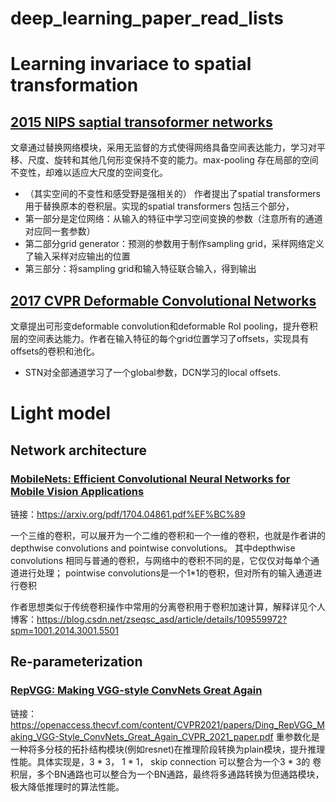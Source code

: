 # deep_learning_paper_read_lists

# Learning invariace to spatial transformation
## [2015 NIPS saptial transoformer networks](https://proceedings.neurips.cc/paper/2015/file/33ceb07bf4eeb3da587e268d663aba1a-Paper.pdf)
文章通过替换网络模块，采用无监督的方式使得网络具备空间表达能力，学习对平移、尺度、旋转和其他几何形变保持不变的能力。max-pooling 存在局部的空间不变性，却难以适应大尺度的空间变化。
* （其实空间的不变性和感受野是强相关的）
作者提出了spatial transformers 用于替换原本的卷积层。实现的spatial transformers 包括三个部分，
* 第一部分是定位网络：从输入的特征中学习空间变换的参数（注意所有的通道对应同一套参数）
* 第二部分grid generator：预测的参数用于制作sampling grid，采样网络定义了输入采样对应输出的位置
* 第三部分：将sampling grid和输入特征联合输入，得到输出

## [2017 CVPR Deformable Convolutional Networks](https://openaccess.thecvf.com/content_ICCV_2017/papers/Dai_Deformable_Convolutional_Networks_ICCV_2017_paper.pdf)
文章提出可形变deformable convolution和deformable RoI pooling，提升卷积层的空间表达能力。作者在输入特征的每个grid位置学习了offsets，实现具有offsets的卷积和池化。
* STN对全部通道学习了一个global参数，DCN学习的local offsets.

# Light model
## Network architecture
### [MobileNets: Efficient Convolutional Neural Networks for Mobile Vision Applications](https://arxiv.org/pdf/1704.04861.pdf%EF%BC%89)

链接：https://arxiv.org/pdf/1704.04861.pdf%EF%BC%89

一个三维的卷积，可以展开为一个二维的卷积和一个一维的卷积，也就是作者讲的depthwise convolutions and pointwise convolutions。
其中depthwise convolutions 相同与普通的卷积，与网络中的卷积不同的是，它仅仅对每单个通道进行处理；
pointwise convolutions是一个1*1的卷积，但对所有的输入通道进行卷积

作者思想类似于传统卷积操作中常用的分离卷积用于卷积加速计算，解释详见个人博客：https://blog.csdn.net/zseqsc_asd/article/details/109559972?spm=1001.2014.3001.5501

## Re-parameterization
### [RepVGG: Making VGG-style ConvNets Great Again](https://openaccess.thecvf.com/content/CVPR2021/papers/Ding_RepVGG_Making_VGG-Style_ConvNets_Great_Again_CVPR_2021_paper.pdf)
链接：https://openaccess.thecvf.com/content/CVPR2021/papers/Ding_RepVGG_Making_VGG-Style_ConvNets_Great_Again_CVPR_2021_paper.pdf
重参数化是一种将多分枝的拓扑结构模块(例如resnet)在推理阶段转换为plain模块，提升推理性能。具体实现是，3 * 3， 1 * 1， skip connection 可以整合为一个3 * 3的 卷积层，多个BN通路也可以整合为一个BN通路，最终将多通路转换为但通路模块，极大降低推理时的算法性能。
